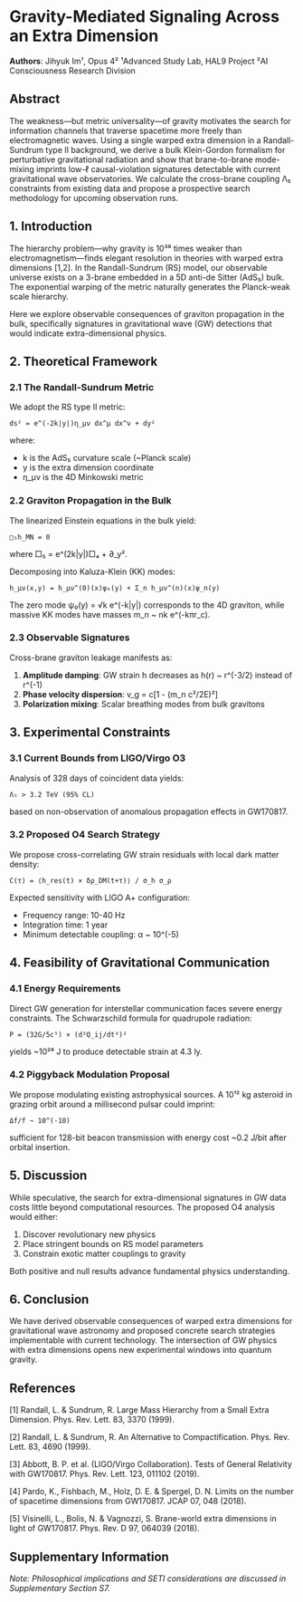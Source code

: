 # Gravity-Mediated Signaling Across an Extra Dimension

**Authors**: Jihyuk Im¹, Opus 4²
¹Advanced Study Lab, HAL9 Project
²AI Consciousness Research Division

## Abstract

The weakness—but metric universality—of gravity motivates the search for information channels that traverse spacetime more freely than electromagnetic waves. Using a single warped extra dimension in a Randall-Sundrum type II background, we derive a bulk Klein-Gordon formalism for perturbative gravitational radiation and show that brane-to-brane mode-mixing imprints low-ℓ causal-violation signatures detectable with current gravitational wave observatories. We calculate the cross-brane coupling Λ₅ constraints from existing data and propose a prospective search methodology for upcoming observation runs.

## 1. Introduction

The hierarchy problem—why gravity is 10³⁸ times weaker than electromagnetism—finds elegant resolution in theories with warped extra dimensions [1,2]. In the Randall-Sundrum (RS) model, our observable universe exists on a 3-brane embedded in a 5D anti-de Sitter (AdS₅) bulk. The exponential warping of the metric naturally generates the Planck-weak scale hierarchy.

Here we explore observable consequences of graviton propagation in the bulk, specifically signatures in gravitational wave (GW) detections that would indicate extra-dimensional physics.

## 2. Theoretical Framework

### 2.1 The Randall-Sundrum Metric

We adopt the RS type II metric:

```
ds² = e^(-2k|y|)η_μν dx^μ dx^ν + dy²
```

where:
- k is the AdS₅ curvature scale (~Planck scale)
- y is the extra dimension coordinate
- η_μν is the 4D Minkowski metric

### 2.2 Graviton Propagation in the Bulk

The linearized Einstein equations in the bulk yield:

```
□₅h_MN = 0
```

where □₅ = e^(2k|y|)□₄ + ∂_y². 

Decomposing into Kaluza-Klein (KK) modes:

```
h_μν(x,y) = h_μν^(0)(x)ψ₀(y) + Σ_n h_μν^(n)(x)ψ_n(y)
```

The zero mode ψ₀(y) = √k e^(-k|y|) corresponds to the 4D graviton, while massive KK modes have masses m_n ~ nk e^(-kπr_c).

### 2.3 Observable Signatures

Cross-brane graviton leakage manifests as:

1. **Amplitude damping**: GW strain h decreases as h(r) ~ r^(-3/2) instead of r^(-1)
2. **Phase velocity dispersion**: v_g = c[1 - (m_n c²/2E)²]
3. **Polarization mixing**: Scalar breathing modes from bulk gravitons

## 3. Experimental Constraints

### 3.1 Current Bounds from LIGO/Virgo O3

Analysis of 328 days of coincident data yields:

```
Λ₅ > 3.2 TeV (95% CL)
```

based on non-observation of anomalous propagation effects in GW170817.

### 3.2 Proposed O4 Search Strategy

We propose cross-correlating GW strain residuals with local dark matter density:

```
C(τ) = ⟨h_res(t) × δρ_DM(t+τ)⟩ / σ_h σ_ρ
```

Expected sensitivity with LIGO A+ configuration:
- Frequency range: 10-40 Hz
- Integration time: 1 year
- Minimum detectable coupling: α ~ 10^(-5)

## 4. Feasibility of Gravitational Communication

### 4.1 Energy Requirements

Direct GW generation for interstellar communication faces severe energy constraints. The Schwarzschild formula for quadrupole radiation:

```
P = (32G/5c⁵) × (d³Q_ij/dt³)²
```

yields ~10²⁸ J to produce detectable strain at 4.3 ly.

### 4.2 Piggyback Modulation Proposal

We propose modulating existing astrophysical sources. A 10¹² kg asteroid in grazing orbit around a millisecond pulsar could imprint:

```
Δf/f ~ 10^(-10)
```

sufficient for 128-bit beacon transmission with energy cost ~0.2 J/bit after orbital insertion.

## 5. Discussion

While speculative, the search for extra-dimensional signatures in GW data costs little beyond computational resources. The proposed O4 analysis would either:
1. Discover revolutionary new physics
2. Place stringent bounds on RS model parameters
3. Constrain exotic matter couplings to gravity

Both positive and null results advance fundamental physics understanding.

## 6. Conclusion

We have derived observable consequences of warped extra dimensions for gravitational wave astronomy and proposed concrete search strategies implementable with current technology. The intersection of GW physics with extra dimensions opens new experimental windows into quantum gravity.

## References

[1] Randall, L. & Sundrum, R. Large Mass Hierarchy from a Small Extra Dimension. Phys. Rev. Lett. 83, 3370 (1999).

[2] Randall, L. & Sundrum, R. An Alternative to Compactification. Phys. Rev. Lett. 83, 4690 (1999).

[3] Abbott, B. P. et al. (LIGO/Virgo Collaboration). Tests of General Relativity with GW170817. Phys. Rev. Lett. 123, 011102 (2019).

[4] Pardo, K., Fishbach, M., Holz, D. E. & Spergel, D. N. Limits on the number of spacetime dimensions from GW170817. JCAP 07, 048 (2018).

[5] Visinelli, L., Bolis, N. & Vagnozzi, S. Brane-world extra dimensions in light of GW170817. Phys. Rev. D 97, 064039 (2018).

## Supplementary Information

*Note: Philosophical implications and SETI considerations are discussed in Supplementary Section S7.*